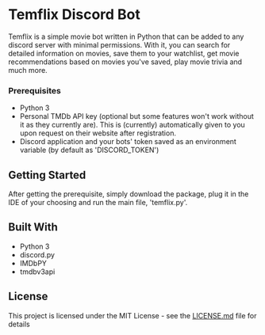 # Temflix Discord Bot

Temflix is a simple movie bot written in Python that can be added to any discord server with minimal permissions. 
With it, you can search for detailed information on movies, save them to your watchlist, get movie recommendations based on movies you've saved, play movie trivia and much more.

### Prerequisites

* Python 3
* Personal TMDb API key (optional but some features won't work without it as they currently are). This is (currently) automatically given to you upon request on their website after registration.
* Discord application and your bots' token saved as an environment variable (by default as 'DISCORD_TOKEN')

## Getting Started

After getting the prerequisite, simply download the package, plug it in the IDE of your choosing and run the main file, 'temflix.py'. 

## Built With

* Python 3
* discord.py
* IMDbPY
* tmdbv3api

## License

This project is licensed under the MIT License - see the [LICENSE.md](LICENSE.md) file for details
